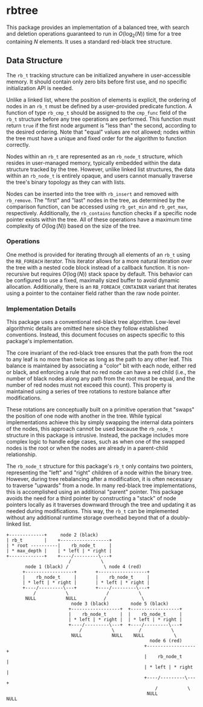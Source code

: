 # rbtree

This package provides an implementation of a balanced tree, with search and
deletion operations guaranteed to run in $O(\log_2(N))$ time for a tree
containing $N$ elements. It uses a standard red-black tree structure.

## Data Structure

The `rb_t` tracking structure can be initialized anywhere in user-accessible
memory. It should contain only zero bits before first use, and no specific
initialization API is needed.

Unlike a linked list, where the position of elements is explicit, the ordering
of nodes in an `rb_t` must be defined by a user-provided predicate function.
A function of type `rb_cmp_t` should be assigned to the `cmp_func` field of the
`rb_t` structure before any tree operations are performed. This function must
return `true` if the first node argument is "less than" the second, according to
the desired ordering. Note that "equal" values are not allowed; nodes within the
tree must have a unique and fixed order for the algorithm to function correctly.

Nodes within an `rb_t` are represented as an `rb_node_t` structure, which
resides  in user-managed memory, typically embedded within the data structure
tracked by the tree. However, unlike linked list structures, the data within an
`rb_node_t` is entirely opaque, and users cannot manually traverse the tree's
binary topology as they can with lists.

Nodes can be inserted into the tree with `rb_insert` and removed with
`rb_remove`. The "first" and "last" nodes in the tree, as determined by the
comparison function, can be accessed using `rb_get_min` and `rb_get_max`,
respectively. Additionally, the `rb_contains` function checks if a specific
node pointer exists within the tree. All of these operations have a maximum time
complexity of $O(\log(N))$ based on the size of the tree.

### Operations

One method is provided for iterating through all elements of an `rb_t` using
the `RB_FOREACH` iterator. This iterator allows for a more natural iteration
over the tree with a nested code block instead of a callback function. It is
non-recursive but requires $O(\log(N))$ stack space by default. This
behavior can be configured to use a fixed, maximally sized buffer to avoid
dynamic allocation. Additionally, there is an `RB_FOREACH_CONTAINER` variant
that iterates using a pointer to the container field rather than the raw node
pointer.

### Implementation Details

This package uses a conventional red-black tree algorithm. Low-level algorithmic
details are omitted here since they follow established conventions. Instead,
this document focuses on aspects specific to this package's implementation.

The core invariant of the red-black tree ensures that the path from the root to
any leaf is no more than twice as long as the path to any other leaf. This
balance is maintained by associating a "color" bit with each node, either red or
black, and enforcing a rule that no red node can have a red child (i.e., the
number of black nodes along any path from the root must be equal, and the number
of red nodes must not exceed this count). This property is maintained using
a series of tree rotations to restore balance after modifications.

These rotations are conceptually built on a primitive operation that "swaps" the
position of one node with another in the tree. While typical implementations
achieve this by simply swapping the internal data pointers of the nodes, this
approach cannot be used because the `rb_node_t` structure in this package is
intrusive. Instead, the package includes more complex logic to handle edge
cases, such as when one of the swapped nodes is the root or when the nodes are
already in a parent-child relationship.

The `rb_node_t` structure for this package's `rb_t` only contains two pointers,
representing the "left" and "right" children of a node within the binary tree.
However, during tree rebalancing after a modification, it is often necessary to
traverse "upwards" from a node. In many red-black tree implementations, this is
accomplished using an additional "parent" pointer. This package avoids the need
for a third pointer by constructing a "stack" of node pointers locally as it
traverses downward through the tree and updating it as needed during
modifications. This way, the `rb_t` can be implemented without any additional
runtime storage overhead beyond that of a doubly-linked list.

```
+-------------+     node 2 (black)
| rb_t        |    +------------------+
| * root ----------|    rb_node_t     |
| * max_depth |    | * left | * right |
+-------------+    +----/---------\---+
                       /           \
       node 1 (black) /             \ node 4 (red)
      +------------------+       +------------------+
      |    rb_node_t     |       |    rb_node_t     |
      | * left | * right |       | * left | * right |
      +----/---------\---+       +----/---------\---+
          /           \              /           \
       NULL           NULL          /             \
                        node 3 (black)        node 5 (black)
                       +------------------+  +------------------+
                       |    rb_node_t     |  |    rb_node_t     |
                       | * left | * right |  | * left | * right |
                       +----/---------\---+  +----/---------\---+
                           /           \         /           \
                        NULL           NULL    NULL           \
                                                     node 6 (red)
                                                   +------------------+
                                                   |    rb_node_t     |
                                                   | * left | * right |
                                                   +----/---------\---+
                                                       /           \
                                                    NULL           NULL
```
